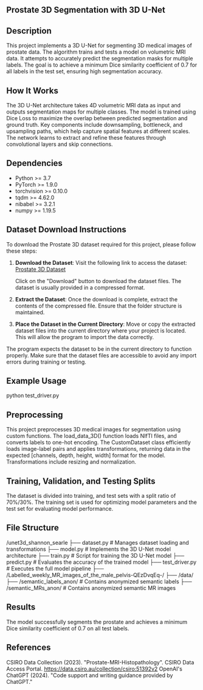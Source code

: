 ## Prostate 3D Segmentation with 3D U-Net

## Description
This project implements a 3D U-Net for segmenting 3D medical images of prostate data. 
The algorithm trains and tests a model on volumetric MRI data. 
It attempts to accurately predict the segmentation masks for multiple labels. 
The goal is to achieve a minimum Dice similarity coefficient of 0.7 for all labels 
in the test set, ensuring high segmentation accuracy.

## How It Works
The 3D U-Net architecture takes 4D volumetric MRI data as input 
and outputs segmentation maps for multiple classes. 
The model is trained using Dice Loss to maximize the overlap between predicted segmentation 
and ground truth. Key components include downsampling, bottleneck, and upsampling paths, 
which help capture spatial features at different scales. The network learns to extract 
and refine these features through convolutional layers and skip connections.

## Dependencies
- Python >= 3.7
- PyTorch >= 1.9.0
- torchvision >= 0.10.0
- tqdm >= 4.62.0
- nibabel >= 3.2.1
- numpy >= 1.19.5

## Dataset Download Instructions

To download the Prostate 3D dataset required for this project, please follow these steps:

1. **Download the Dataset**: Visit the following link to access the dataset:
   [Prostate 3D Dataset](https://data.csiro.au/collection/csiro:51392v2?redirected=true)
   
   Click on the "Download" button to download the dataset files. The dataset is usually provided in a compressed format.

2. **Extract the Dataset**: Once the download is complete, extract the contents of the compressed file. Ensure that the folder structure is maintained.

3. **Place the Dataset in the Current Directory**: Move or copy the extracted dataset files into the current directory where your project is located. This will allow the program to import the data correctly.

The program expects the dataset to be in the current directory to function properly. 
Make sure that the dataset files are accessible to avoid any import errors during training or testing.

## Example Usage
python test_driver.py

## Preprocessing
This project preprocesses 3D medical images for segmentation using custom functions. 
The load_data_3D() function loads NIfTI files, and converts labels to one-hot encoding. 
The CustomDataset class efficiently loads image-label pairs and applies transformations, 
returning data in the expected [channels, depth, height, width] format for the model. 
Transformations include resizing and normalization.

## Training, Validation, and Testing Splits
The dataset is divided into training, and test sets with a split ratio 
of 70%/30%. The training set is used for optimizing model parameters and 
the test set for evaluating model performance.

## File Structure
/unet3d_shannon_searle
  ├── dataset.py                 # Manages dataset loading and transformations
  ├── model.py                   # Implements the 3D U-Net model architecture
  ├── train.py                   # Script for training the 3D U-Net model
  ├── predict.py                 # Evaluates the accuracy of the trained model
  ├── test_driver.py             # Executes the full model pipeline
  ├── /Labelled_weekly_MR_images_of_the_male_pelvis-QEzDvqEq-/
      ├── /data/
         ├── /semantic_labels_anon/    # Contains anonymized semantic labels
         ├── /semantic_MRs_anon/       # Contains anonymized semantic MR images

## Results
The model successfully segments the prostate and achieves a minimum Dice 
similarity coefficient of 0.7 on all test labels. 

## References
CSIRO Data Collection (2023). "Prostate-MRI-Histopathology". CSIRO Data Access Portal. https://data.csiro.au/collection/csiro:51392v2
OpenAI's ChatGPT (2024). "Code support and writing guidance provided by ChatGPT."